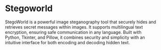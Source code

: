 # Stegoworld
StegoWorld is a powerful image steganography tool that securely hides and retrieves secret messages within images. It supports multilingual text encryption, ensuring safe communication in any language. Built with Python, Tkinter, and Pillow, it combines security and simplicity with an intuitive interface for both encoding and decoding hidden text.
